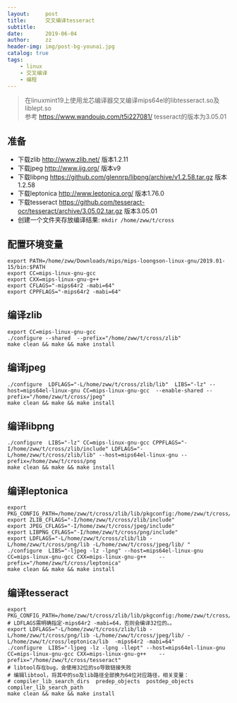 ```yaml
---
layout:     post
title:      交叉编译tesseract
subtitle:   
date:       2019-06-04
author:     zz
header-img: img/post-bg-younai.jpg
catalog: true
tags:
    - linux
    - 交叉编译
    - 编程
---
```


> 在linuxmint19上使用龙芯编译器交叉编译mips64el的libtesseract.so及liblept.so  
> 参考 <https://www.wandouip.com/t5i227081/> 
> tesseract的版本为3.05.01

## 准备
* 下载zlib <http://www.zlib.net/> 版本1.2.11
* 下载jpeg <http://www.ijg.org/> 版本v9
* 下载libpng <https://github.com/glennrp/libpng/archive/v1.2.58.tar.gz> 版本1.2.58
* 下载leptonica <http://www.leptonica.org/> 版本1.76.0
* 下载tesseract <https://github.com/tesseract-ocr/tesseract/archive/3.05.02.tar.gz> 版本3.05.01
* 创建一个文件夹存放编译结果: `mkdir /home/zww/t/cross`

## 配置环境变量
```
export PATH=/home/zww/Downloads/mips/mips-loongson-linux-gnu/2019.01-15/bin:$PATH
export CC=mips-linux-gnu-gcc
export CXX=mips-linux-gnu-g++
export CFLAGS="-mips64r2 -mabi=64"
export CPPFLAGS="-mips64r2 -mabi=64"
```

## 编译zlib
```
export CC=mips-linux-gnu-gcc
./configure --shared  --prefix="/home/zww/t/cross/zlib"
make clean && make && make install
```

## 编译jpeg
```
./configure  LDFLAGS="-L/home/zww/t/cross/zlib/lib"  LIBS="-lz" --host=mips64el-linux-gnu CC=mips-linux-gnu-gcc  --enable-shared --prefix="/home/zww/t/cross/jpeg"
make clean && make && make install
```

## 编译libpng
```
./configure  LIBS="-lz" CC=mips-linux-gnu-gcc CPPFLAGS="-I/home/zww/t/cross/zlib/include" LDFLAGS="-L/home/zww/t/cross/zlib/lib" --host=mips64el-linux-gnu --prefix=/home/zww/t/cross/png
make clean && make && make install
```

## 编译leptonica
```
export PKG_CONFIG_PATH=/home/zww/t/cross/zlib/lib/pkgconfig:/home/zww/t/cross/png/lib/pkgconfig:/home/zww/t/cross/jpeg/lib/pkgconfig:$PKG_CONFIG_PATH
export ZLIB_CFLAGS="-I/home/zww/t/cross/zlib/include"
export JPEG_CFLAGS="-I/home/zww/t/cross/jpeg/include"
export LIBPNG_CFLAGS="-I/home/zww/t/cross/png/include"
export LDFLAGS="-L/home/zww/t/cross/zlib/lib -L/home/zww/t/cross/png/lib -L/home/zww/t/cross/jpeg/lib/ "
./configure  LIBS="-ljpeg -lz -lpng" --host=mips64el-linux-gnu CC=mips-linux-gnu-gcc CXX=mips-linux-gnu-g++    --prefix="/home/zww/t/cross/leptonica"
make clean && make && make install
```

## 编译tesseract
```
export PKG_CONFIG_PATH=/home/zww/t/cross/zlib/lib/pkgconfig:/home/zww/t/cross/png/lib/pkgconfig:/home/zww/t/cross/jpeg/lib/pkgconfig:/home/zww/t/cross/leptonica/lib/pkgconfig
# LDFLAGS需明确指定-mips64r2 -mabi=64，否则会编译32位的。。
export LDFLAGS="-L/home/zww/t/cross/zlib/lib -L/home/zww/t/cross/png/lib -L/home/zww/t/cross/jpeg/lib/ -L/home/zww/t/cross/leptonica/lib  -mips64r2 -mabi=64"
./configure  LIBS="-ljpeg -lz -lpng -llept" --host=mips64el-linux-gnu CC=mips-linux-gnu-gcc CXX=mips-linux-gnu-g++    --prefix="/home/zww/t/cross/tesseract"
# libtool存在bug，会使用32位的so导致链接失败
# 编辑libtool，将其中的so及lib路径全部换为64位对应路径，相关变量：
# compiler_lib_search_dirs  predep_objects  postdep_objects  compiler_lib_search_path
make clean && make && make install
```


